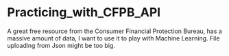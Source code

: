 # Practicing_with_CFPB_API
A great free resource from the Consumer Financial Protection Bureau, has a massive amount of data, I want to use it to play with Machine Learning. File uploading from Json might be too big. 
